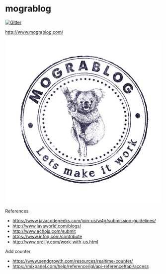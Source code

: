# mograblog

[![Gitter](https://badges.gitter.im/GuyMograbi/mograblog.svg)](https://gitter.im/GuyMograbi/mograblog?utm_source=badge&utm_medium=badge&utm_campaign=pr-badge)

http://www.mograblog.com/


![Mograblog](src/style/images/logo_transparent.png)


References

 - https://www.javacodegeeks.com/join-us/w4g/submission-guidelines/
 - http://www.javaworld.com/blogs/
 - http://www.echojs.com/submit
 - https://www.infoq.com/contribute
 - http://www.oreilly.com/work-with-us.html
 
 
Add counter
 
 - https://www.sendgrowth.com/resources/realtime-counter/
 - https://mixpanel.com/help/reference/jql/api-reference#api/access
